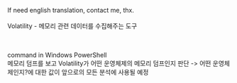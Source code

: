 If need english translation, contact me, thx.<br><br> 
  Volatility - 메모리 관련 데이터를 수집해주는 도구<br><br>

  <br>
command in Windows PowerShell<br>
메모리 덤프를 보고 Volatility가 어떤 운영체제의 메모리 덤프인지 판단 -> 어떤 운영체제인지?에 대한 값이 앞으로의 모든 분석에 사용될 예정<br><br><br>


